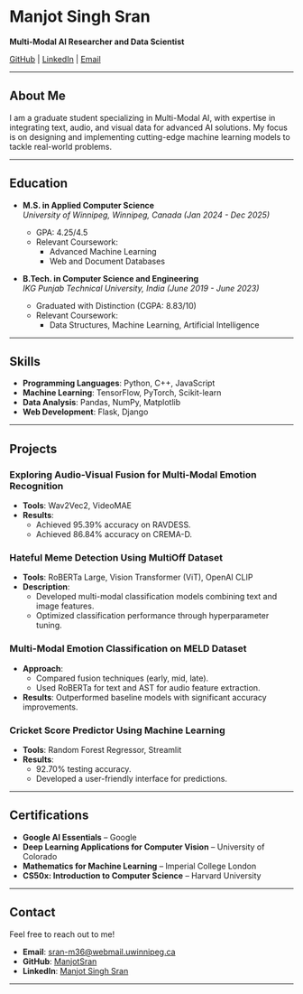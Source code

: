 # Manjot Singh Sran
**Multi-Modal AI Researcher and Data Scientist**  

[GitHub](https://github.com/ManjotSran) | [LinkedIn](https://www.linkedin.com/in/manjot-singh-sran-ab6001273/) | [Email](mailto:sran-m36@webmail.uwinnipeg.ca)

---

## About Me  
I am a graduate student specializing in Multi-Modal AI, with expertise in integrating text, audio, and visual data for advanced AI solutions. My focus is on designing and implementing cutting-edge machine learning models to tackle real-world problems.  

---

## Education  

- **M.S. in Applied Computer Science**  
  *University of Winnipeg, Winnipeg, Canada (Jan 2024 - Dec 2025)*  
  - GPA: 4.25/4.5  
  - Relevant Coursework:  
    - Advanced Machine Learning  
    - Web and Document Databases  

- **B.Tech. in Computer Science and Engineering**  
  *IKG Punjab Technical University, India (June 2019 - June 2023)*  
  - Graduated with Distinction (CGPA: 8.83/10)  
  - Relevant Coursework:  
    - Data Structures, Machine Learning, Artificial Intelligence  

---

## Skills  

- **Programming Languages**: Python, C++, JavaScript  
- **Machine Learning**: TensorFlow, PyTorch, Scikit-learn  
- **Data Analysis**: Pandas, NumPy, Matplotlib  
- **Web Development**: Flask, Django  

---

## Projects  

### **Exploring Audio-Visual Fusion for Multi-Modal Emotion Recognition**  
- **Tools**: Wav2Vec2, VideoMAE  
- **Results**:  
  - Achieved 95.39% accuracy on RAVDESS.  
  - Achieved 86.84% accuracy on CREMA-D.  

### **Hateful Meme Detection Using MultiOff Dataset**  
- **Tools**: RoBERTa Large, Vision Transformer (ViT), OpenAI CLIP  
- **Description**:  
  - Developed multi-modal classification models combining text and image features.  
  - Optimized classification performance through hyperparameter tuning.  

### **Multi-Modal Emotion Classification on MELD Dataset**  
- **Approach**:  
  - Compared fusion techniques (early, mid, late).  
  - Used RoBERTa for text and AST for audio feature extraction.  
- **Results**: Outperformed baseline models with significant accuracy improvements.  

### **Cricket Score Predictor Using Machine Learning**  
- **Tools**: Random Forest Regressor, Streamlit  
- **Results**:  
  - 92.70% testing accuracy.  
  - Developed a user-friendly interface for predictions.  

---

## Certifications  

- **Google AI Essentials** – Google  
- **Deep Learning Applications for Computer Vision** – University of Colorado  
- **Mathematics for Machine Learning** – Imperial College London  
- **CS50x: Introduction to Computer Science** – Harvard University  

---

## Contact  

Feel free to reach out to me!  

- **Email**: [sran-m36@webmail.uwinnipeg.ca](mailto:sran-m36@webmail.uwinnipeg.ca)  
- **GitHub**: [ManjotSran](https://github.com/ManjotSran)  
- **LinkedIn**: [Manjot Singh Sran](https://www.linkedin.com/in/manjot-singh-sran-ab6001273/)  

---
